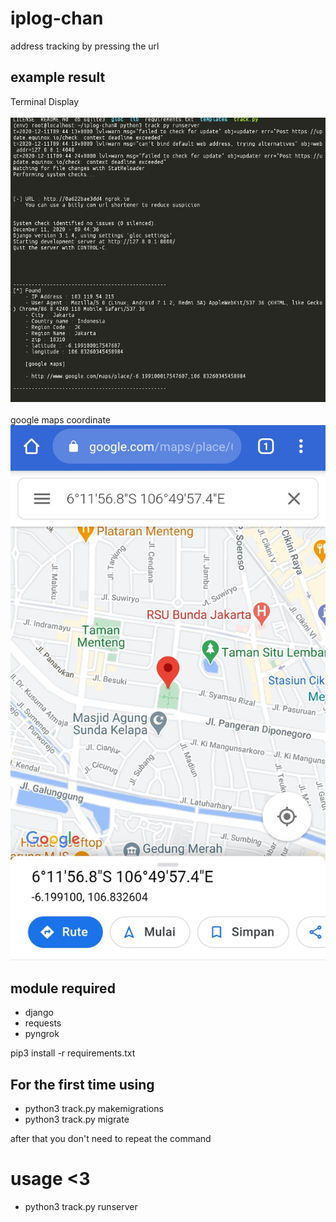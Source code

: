 # iplog-chan
address tracking by pressing the url

## example result
Terminal Display <br><br>
![Screenshot](.img/p1.png)
<br><br>
google maps coordinate<br>
![Screenshot](.img/p2.png)

## module required
* django
* requests
* pyngrok

pip3 install -r requirements.txt

## For the first time using

* python3 track.py makemigrations
* python3 track.py migrate

after that you don't need to repeat the command

# usage <3
* python3 track.py runserver

